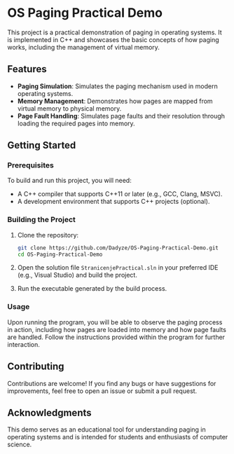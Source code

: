 
# OS Paging Practical Demo

This project is a practical demonstration of paging in operating systems. It is implemented in C++ and showcases the basic concepts of how paging works, including the management of virtual memory.

## Features

- **Paging Simulation**: Simulates the paging mechanism used in modern operating systems.
- **Memory Management**: Demonstrates how pages are mapped from virtual memory to physical memory.
- **Page Fault Handling**: Simulates page faults and their resolution through loading the required pages into memory.

## Getting Started

### Prerequisites

To build and run this project, you will need:

- A C++ compiler that supports C++11 or later (e.g., GCC, Clang, MSVC).
- A development environment that supports C++ projects (optional).

### Building the Project

1. Clone the repository:
   ```bash
   git clone https://github.com/Dadyze/OS-Paging-Practical-Demo.git
   cd OS-Paging-Practical-Demo
   ```

2. Open the solution file `StranicenjePractical.sln` in your preferred IDE (e.g., Visual Studio) and build the project.

3. Run the executable generated by the build process.

### Usage

Upon running the program, you will be able to observe the paging process in action, including how pages are loaded into memory and how page faults are handled. Follow the instructions provided within the program for further interaction.


## Contributing

Contributions are welcome! If you find any bugs or have suggestions for improvements, feel free to open an issue or submit a pull request.


## Acknowledgments

This demo serves as an educational tool for understanding paging in operating systems and is intended for students and enthusiasts of computer science.
